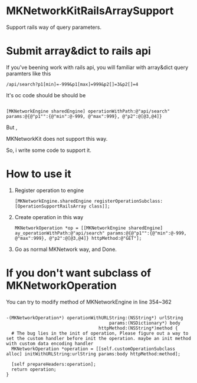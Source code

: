 # MKNetworkKitRailsArraySupport
Support rails way of query parameters.

# Submit array&dict to rails api

If you've beening work with rails api, you will familiar with array&dict query paramters like this

~~~objc
/api/search?p1[min]=-999&p1[max]=999&p2[]=3&p2[]=4 
~~~

It's oc code should be  should be

~~~objc

[MKNetworkEngine sharedEngine] operationWithPath:@"api/search" params:@{@"p1"":{@"min":@-999, @"max":999}, @"p2":@[@3,@4]}

~~~

But ,

MKNetworkKit does not support this way.


So, i write some code to support it.


# How to use it

1. Register operation to engine

   ~~~objc
   [MKNetworkEngine.sharedEngine registerOperationSubclass:[OperationSupportRailsArray class]];
   ~~~
1. Create operation in this way

	~~~objc
	MKNetworkOperation *op = [[MKNetworkEngine sharedEngine] ay_operationWithPath:@"api/search" params:@{@"p1"":{@"min":@-999, @"max":999}, @"p2":@[@3,@4]} httpMethod:@"GET"];

	~~~
	

1. Go as normal MKNetwork way, and Done.


# If you don't want subclass of MKNetworkOperation

You can try to modify method of MKNetworkEngine in line 354~362

~~~objc

-(MKNetworkOperation*) operationWithURLString:(NSString*) urlString
                                       params:(NSDictionary*) body
                                   httpMethod:(NSString*)method {
  # The bug lies in the init of operation, Please figure out a way to  set the custom handler before init the operation. maybe an init method with custom data encoding handler
  MKNetworkOperation *operation = [[self.customOperationSubclass alloc] initWithURLString:urlString params:body httpMethod:method]; 
  
  [self prepareHeaders:operation];
  return operation;
}
~~~

